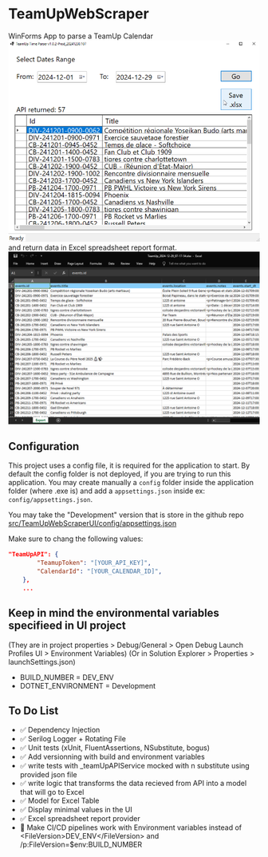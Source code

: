﻿# TeamUpWebScraper

WinForms App to parse a TeamUp Calendar 
![Main dashboard screen featuring all the controls](screenshots/Winform1.png)
and return data in Excel spreadsheet report format.
![screenshot of Excel report file](screenshots/ExcelReport.png)

## Configuration
This project uses a config file, it is required for the application to start.
By default the config folder is not deployed, if you are trying to run this application.
You may create manually a `config` folder inside the application folder (where .exe is)
and add a `appsettings.json` inside ex: `config/appsettings.json`.

You may take the "Development" version that is store in the github repo
[src/TeamUpWebScraperUI/config/appsettings.json](./src/TeamUpWebScraperUI/config/appsettings.json)

Make sure to chang the following values:
```json
"TeamUpAPI": {
		"TeamupToken": "[YOUR_API_KEY]",
		"CalendarId": "[YOUR_CALENDAR_ID]",
	},
	...
```

## Keep in mind the environmental variables specifieed in UI project
(They are in project properties > Debug/General > Open Debug Launch Profiles UI > Environment Variables)
(Or in Solution Explorer > Properties > launchSettings.json)
* BUILD_NUMBER = DEV_ENV
* DOTNET_ENVIRONMENT = Development


## To Do List

- ✅ Dependency Injection
- ✅ Serilog Logger + Rotating File
- ✅ Unit tests (xUnit, FluentAssertions, NSubstitute, bogus)
- ✅ Add versionning with build and environment variables
- ✅ write tests with _teamUpAPIService mocked with n substitute using provided json file
- ✅ write logic that transforms the data recieved from API into a model that will go to Excel
- ✅ Model for Excel Table
- ✅ Display minimal values in the UI
- ✅ Excel spreadsheet report provider
- 🔲 Make CI/CD pipelines work with Environment variables instead of \<FileVersion>DEV_ENV\</FileVersion>  and /p:FileVersion=$env:BUILD_NUMBER